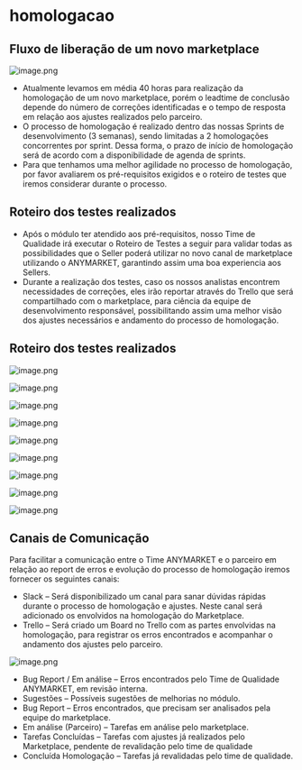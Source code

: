 # homologacao


## Fluxo de liberação de um novo marketplace


![image.png](https://stoplight.io/api/v1/projects/cHJqOjgzMDA1/images/869DEmQbqyQ)



- Atualmente levamos em média 40 horas para realização da homologação de um novo marketplace, porém o leadtime de conclusão depende do número de correções identificadas e o tempo de resposta em relação aos ajustes realizados pelo parceiro.
 - O processo de homologação é realizado dentro das nossas Sprints de desenvolvimento (3 semanas), sendo limitadas a 2 homologações concorrentes por sprint. Dessa forma, o prazo de início de homologação será de acordo com a disponibilidade de agenda de sprints.
- Para que tenhamos uma melhor agilidade no processo de homologação, por favor avaliarem os pré-requisitos exigidos e o roteiro de testes que iremos considerar durante o processo.


## Roteiro dos testes realizados

- Após o módulo ter atendido aos pré-requisitos, nosso Time de Qualidade irá executar o Roteiro de Testes a seguir para validar todas as possibilidades que o Seller poderá utilizar no novo canal de marketplace utilizando o ANYMARKET, garantindo assim uma boa experiencia aos Sellers.
- Durante a realização dos testes, caso os nossos analistas encontrem necessidades de correções, eles irão reportar através do Trello que será compartilhado com o marketplace, para ciência da equipe de desenvolvimento responsável, possibilitando assim uma melhor visão dos ajustes necessários e andamento do processo de homologação.

## Roteiro dos testes realizados

![image.png](https://stoplight.io/api/v1/projects/cHJqOjgzMDA1/images/Dtb4Ka07I6k)

![image.png](https://stoplight.io/api/v1/projects/cHJqOjgzMDA1/images/YukYgROMzMw)

![image.png](https://stoplight.io/api/v1/projects/cHJqOjgzMDA1/images/QRH761vu3GI)

![image.png](https://stoplight.io/api/v1/projects/cHJqOjgzMDA1/images/ZgtZGI660Js)

![image.png](https://stoplight.io/api/v1/projects/cHJqOjgzMDA1/images/djbdHwe5yig)

![image.png](https://stoplight.io/api/v1/projects/cHJqOjgzMDA1/images/NHjl6gHihGk)

![image.png](https://stoplight.io/api/v1/projects/cHJqOjgzMDA1/images/bG71zsgRkR0)

![image.png](https://stoplight.io/api/v1/projects/cHJqOjgzMDA1/images/ucGAVzQFEXs)

![image.png](https://stoplight.io/api/v1/projects/cHJqOjgzMDA1/images/PVoYN17QBhI)



## Canais de Comunicação

Para facilitar a comunicação entre o Time ANYMARKET e o parceiro em relação ao report de erros e evolução do processo de homologação iremos fornecer os seguintes canais:
- Slack – Será disponibilizado um canal para sanar dúvidas rápidas durante o processo de homologação e ajustes. Neste canal será adicionado os envolvidos na homologação do Marketplace.
- Trello – Será criado um Board no Trello com as partes envolvidas na homologação, para registrar os erros encontrados e acompanhar o andamento dos ajustes pelo parceiro.

![image.png](https://stoplight.io/api/v1/projects/cHJqOjgzMDA1/images/KJYr7WEb2Pw)

- Bug Report / Em análise – Erros encontrados pelo Time de Qualidade ANYMARKET, em revisão interna. 
- Sugestões – Possíveis sugestões de melhorias no módulo.
- Bug Report – Erros encontrados, que precisam ser analisados pela equipe do marketplace.
- Em análise (Parceiro) – Tarefas em análise pelo marketplace.
- Tarefas Concluídas – Tarefas com ajustes já realizados pelo Marketplace, pendente de revalidação pelo time de qualidade  
- Concluída Homologação – Tarefas já revalidadas pelo time de qualidade.


